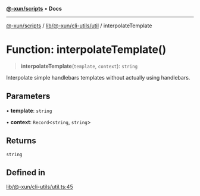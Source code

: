 [**@-xun/scripts**](../../../../../README.md) • **Docs**

***

[@-xun/scripts](../../../../../README.md) / [lib/@-xun/cli-utils/util](../README.md) / interpolateTemplate

# Function: interpolateTemplate()

> **interpolateTemplate**(`template`, `context`): `string`

Interpolate simple handlebars templates without actually using handlebars.

## Parameters

• **template**: `string`

• **context**: `Record`\<`string`, `string`\>

## Returns

`string`

## Defined in

[lib/@-xun/cli-utils/util.ts:45](https://github.com/Xunnamius/xscripts/blob/98c638c52caf3664112e7ea66eccd36ad205df77/lib/@-xun/cli-utils/util.ts#L45)
